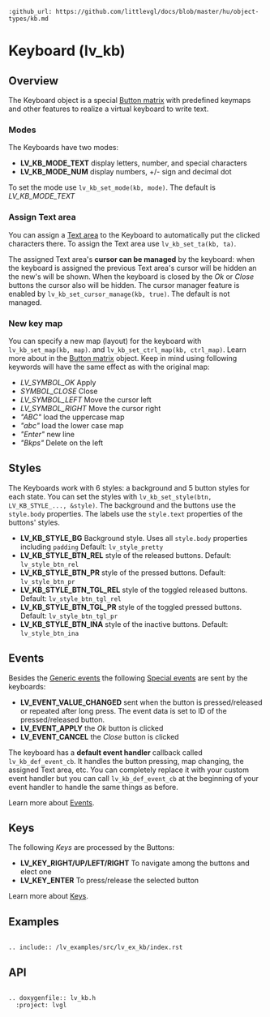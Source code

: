 ```eval_rst
:github_url: https://github.com/littlevgl/docs/blob/master/hu/object-types/kb.md
```
# Keyboard (lv_kb)

## Overview

The Keyboard object is a special [Button matrix](/object-types/btnm) with predefined keymaps and other features to realize a virtual keyboard to write text. 

### Modes
The Keyboards have two modes:
- **LV_KB_MODE_TEXT** display letters, number, and special characters
- **LV_KB_MODE_NUM** display numbers, +/- sign and decimal dot

To set the mode use `lv_kb_set_mode(kb, mode)`. The default is  _LV_KB_MODE_TEXT_

### Assign Text area
You can assign a [Text area](/object-types/ta) to the Keyboard to automatically put the clicked characters there. 
To assign the Text area use `lv_kb_set_ta(kb, ta)`.

The assigned Text area's **cursor can be managed** by the keyboard: when the keyboard is assigned the previous Text area's cursor will be hidden an the new's will be shown. 
When the keyboard is closed by the *Ok* or *Close* buttons the cursor also will be hidden. The cursor manager feature is enabled by `lv_kb_set_cursor_manage(kb, true)`. The default is not managed.


### New key map
You can specify a new map (layout) for the keyboard with `lv_kb_set_map(kb, map)`. and `lv_kb_set_ctrl_map(kb, ctrl_map)`. 
Learn more about in the [Button matrix](/object-types/btnm) object.
Keep in mind using following keywords will have the same effect as with the original map:  
- *LV_SYMBOL_OK* Apply
- *SYMBOL_CLOSE* Close
- *LV_SYMBOL_LEFT* Move the cursor left
- *LV_SYMBOL_RIGHT* Move the cursor right
- *"ABC"* load the uppercase map
- *"abc"* load the lower case map
- *"Enter"* new line
- *"Bkps"* Delete on the left

## Styles

The Keyboards work with 6 styles: a background and 5 button styles for each state. 
You can set the styles with `lv_kb_set_style(btn, LV_KB_STYLE_..., &style)`. 
The background and the buttons use the `style.body` properties. 
The labels use the `style.text` properties of the buttons' styles.

- **LV_KB_STYLE_BG** Background style. Uses all `style.body` properties including `padding` Default: `lv_style_pretty`
- **LV_KB_STYLE_BTN_REL** style of the released  buttons. Default: `lv_style_btn_rel`
- **LV_KB_STYLE_BTN_PR** style of the pressed buttons. Default: `lv_style_btn_pr`
- **LV_KB_STYLE_BTN_TGL_REL** style of the toggled released  buttons. Default: `lv_style_btn_tgl_rel`
- **LV_KB_STYLE_BTN_TGL_PR** style of the toggled pressed  buttons. Default: `lv_style_btn_tgl_pr`
- **LV_KB_STYLE_BTN_INA** style of the inactive  buttons. Default: `lv_style_btn_ina`

## Events
Besides the [Generic events](/overview/event.html#generic-events) the following [Special events](/overview/event.html#special-events) are sent by the keyboards:
 - **LV_EVENT_VALUE_CHANGED** sent when the button is pressed/released or repeated after long press. The event data is set to ID of the pressed/released button.
 - **LV_EVENT_APPLY** the *Ok* button is clicked 
 - **LV_EVENT_CANCEL** the *Close* button is clicked
 
The keyboard has a **default event handler** callback called `lv_kb_def_event_cb`. 
It handles the button pressing, map changing, the assigned Text area, etc. 
You can completely replace it with your custom event handler but you can call `lv_kb_def_event_cb` at the beginning of your event handler to handle the same things as before.
 
Learn more about [Events](/overview/event).

## Keys

The following *Keys* are processed by the Buttons:
- **LV_KEY_RIGHT/UP/LEFT/RIGHT** To navigate among the buttons and elect one
- **LV_KEY_ENTER** To press/release the selected button 

Learn more about [Keys](/overview/indev).


## Examples


```eval_rst

.. include:: /lv_examples/src/lv_ex_kb/index.rst

```

## API 

```eval_rst

.. doxygenfile:: lv_kb.h
  :project: lvgl
        
```
